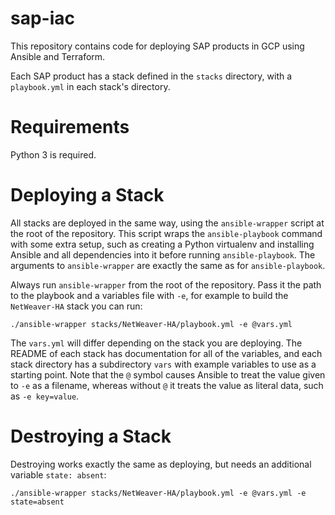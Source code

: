 # sap-iac

This repository contains code for deploying SAP products in GCP using Ansible and Terraform.

Each SAP product has a stack defined in the `stacks` directory, with a `playbook.yml` in each stack's directory.

# Requirements

Python 3 is required.

# Deploying a Stack

All stacks are deployed in the same way, using the `ansible-wrapper` script at the root of the repository. This script wraps the `ansible-playbook` command with some extra setup, such as creating a Python virtualenv and installing Ansible and all dependencies into it before running `ansible-playbook`. The arguments to `ansible-wrapper` are exactly the same as for `ansible-playbook`.

Always run `ansible-wrapper` from the root of the repository. Pass it the path to the playbook and a variables file with `-e`, for example to build the `NetWeaver-HA` stack you can run:

```
./ansible-wrapper stacks/NetWeaver-HA/playbook.yml -e @vars.yml
```

The `vars.yml` will differ depending on the stack you are deploying. The README of each stack has documentation for all of the variables, and each stack directory has a subdirectory `vars` with example variables to use as a starting point. Note that the `@` symbol causes Ansible to treat the value given to `-e` as a filename, whereas without `@` it treats the value as literal data, such as `-e key=value`.

# Destroying a Stack

Destroying works exactly the same as deploying, but needs an additional variable `state: absent`:

```
./ansible-wrapper stacks/NetWeaver-HA/playbook.yml -e @vars.yml -e state=absent
```
